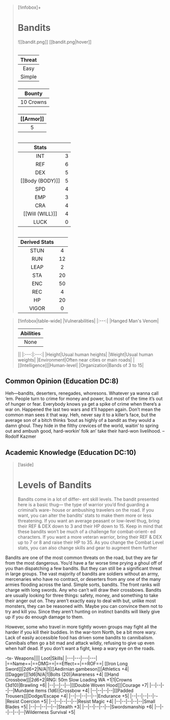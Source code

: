 
>[!infobox]+
># Bandits
>![[bandit.png]]
>[[bandit.png|hover]]
>###### 
>|Threat|
>|:---:|
>|Easy|
>|Simple|
>##### 
>|Bounty|
>|:---:|
>|10 Crowns|
>#####
>|[[Armor]]|
>|:---:|
>|5|
>###### 
>
>|Stats||
>|:---:|:---:|
>|INT|3|
>|REF|6|
>|DEX|5|
>|[[Body (BODY)]]|5|
>|SPD|4|
>|EMP|3|
>|CRA|4|
>|[[Will (WILL)]]|4|
>|LUCK|0|
>######
>|Derived Stats||
>|:---:|:---:|
>|STUN|4|
>|RUN|12|
>|LEAP|2|
>|STA|20|
>|ENC|50|
>|REC|4|
>|HP|20|
>|VIGOR|0|

>[!infobox|table-wide]
>|Vulnerabilities|
>|:---:|
>|Hanged Man's Venom|
>
>|Abilities|
>|:---:|
>|None|
>
>||
>|:---:|:---:|
>|Height|Usual human heights|
>|Weight|Usual human weights|
>|Environment|Often near cities or main roads|
>|[[Intelligence]]|Human-level|
>|Organization|Bands of 3 to 15|

## Common Opinion (Education DC:8)
Heh—bandits, deserters, renegades, whoresons. Whatever ya wanna call ‘em. People turn to crime for money and power, but most of the time it’s out of hunger or fear. Everybody knows ya get a spike of crime when there’s a war on. Happened the last two wars and it’ll happen again. Don’t mean the common man sees it that way. Heh, never say it to a killer’s face, but the average son of a bitch thinks ‘bout as highly of a bandit as they would a damn ghoul. They hide in the filthy crevices of the world, waitin’ to spring out and ambush good, hard-workin’ folk an’ take their hard-won livelihood.
–Rodolf Kazmer

## Academic Knowledge (Education DC:10)
>[!aside]
># Levels of Bandits
>Bandits come in a lot of differ- ent skill levels. The bandit presented here is a basic thug— the type of warrior you’d find guarding a criminal’s ware- house or ambushing travelers on the road. If you want, you can alter the bandits’ stats to make them more or less threatening. If you want an average peasant or low-level thug, bring their REF & DEX down to 3 and their HP down to 15. Keep in mind that these bandits won’t be much of a challenge for combat-orient- ed characters. If you want a more veteran warrior, bring their REF & DEX up to 7 or 8 and raise their HP to 35. As you change the Combat Level stats, you can also change skills and gear to augment them further

Bandits are one of the most common threats on the road, but they are far from the most dangerous. You’d have a far worse time prying a ghoul off of you than dispatching a few bandits. But they can still be a significant threat in large groups. The vast majority of bandits are soldiers without an army, mercenaries who have no contract, or deserters from any one of the many armies flooding across the land. Simple sorts, bandits. The front ranks will charge with long swords. Any who can’t will draw their crossbows. Bandits are usually looking for three things: safety, money, and something to take their anger out on. They aren’t exactly easy to deal with but, unlike most monsters, they can be reasoned with. Maybe you can convince them not to try and kill you. Since they aren’t hunting on instinct bandits will likely give up if you do enough damage to them.

However, some who travel in more tightly woven groups may fight all the harder if you kill their buddies. In the war-torn North, be a bit more wary. Lack of easily accessible food has driven some bandits to cannibalism. Cannibals often go a bit mad and attack wildly, refusing to give up even when half dead. If you don’t want a fight, keep a wary eye on the roads.

-tx-
Weapons||||                  Loot|Skills|
|---|---|---|---|
|==Name==|==DMG==|==Effect==|==ROF==|
[[Iron Long Sword]]|2d6+2|N/A|1|[[Aedirnian gambeson]]|Athletics +4|
[[Dagger]]|1d6|N/A|1|Bolts (20)|Awareness  +4|
[[Hand Crossbow]]|2d6+2|RNG: 50m Slow Loading WA +1|1|Crowns (3d10)|Brawling +6|
|--|--|--|--|[[Double Woven Hood]]|Courage +7|
|--|--|--|--|Mundane items (1d6)|Crossbow +4|
|--|--|--|--|[[Padded Trousers]]|Dodge/Escape +4|
|--|--|--|--|--|Endurance +5|
|--|--|--|--|--|Resist Coercion +5|
|--|--|--|--|--|Resist Magic +4|
|--|--|--|--|--|Small Blades +5|
|--|--|--|--|--|Stealth +3|
|--|--|--|--|--|Swordsmanship +6|
|--|--|--|--|--|Wilderness Survival +5|